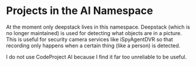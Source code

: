 
# Projects in the AI Namespace

At the moment only deepstack lives in this namespace. Deepstack (which is no longer maintained) is used for detecting what objects are in a picture. This is useful for security camera services like iSpyAgentDVR so that recording only happens when a certain thing (like a person) is detected.

I do not use CodeProject AI because I find it far too unreliable to be useful.
